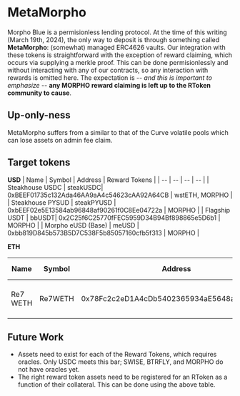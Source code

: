 # MetaMorpho

Morpho Blue is a permisionless lending protocol. At the time of this writing (March 19th, 2024), the only way to deposit is through something called **MetaMorpho**: (somewhat) managed ERC4626 vaults. Our integration with these tokens is straightforward with the exception of reward claiming, which occurs via supplying a merkle proof. This can be done permisionlessly and without interacting with any of our contracts, so any interaction with rewards is omitted here. The expectation is -- _and this is important to emphasize_ -- **any MORPHO reward claiming is left up to the RToken community to cause**.

## Up-only-ness

MetaMorpho suffers from a similar to that of the Curve volatile pools which can lose assets on admin fee claim.

## Target tokens

**USD**
| Name | Symbol | Address | Reward Tokens |
| -- | -- | -- | -- |
| Steakhouse USDC | steakUSDC| 0xBEEF01735c132Ada46AA9aA4c54623cAA92A64CB | wstETH, MORPHO |
| Steakhouse PYSUD | steakPYUSD | 0xbEEF02e5E13584ab96848af90261f0C8Ee04722a | MORPHO |
| Flagship USDT | bbUSDT| 0x2C25f6C25770fFEC5959D34B94Bf898865e5D6b1 | MORPHO |
| Morpho eUSD (Base) | meUSD | 0xbb819D845b573B5D7C538F5b85057160cfb5f313 | MORPHO |

**ETH**

| Name     | Symbol  | Address                                    | Reward Tokens               |
| -------- | ------- | ------------------------------------------ | --------------------------- |
| Re7 WETH | Re7WETH | 0x78Fc2c2eD1A4cDb5402365934aE5648aDAd094d0 | USDC, SWISE, BTRFLY, MORPHO |

## Future Work

- Assets need to exist for each of the Reward Tokens, which requires oracles. Only USDC meets this bar; SWISE, BTRFLY, and MORPHO do not have oracles yet.
- The right reward token assets need to be registered for an RToken as a function of their collateral. This can be done using the above table.
